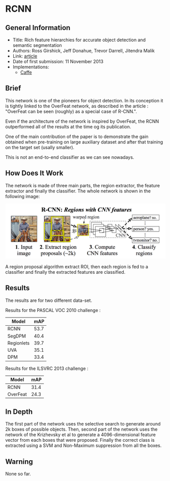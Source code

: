 # RCNN

## General Information

- Title: Rich feature hierarchies for accurate object detection and semantic segmentation
- Authors: Ross Girshick, Jeff Donahue, Trevor Darrell, Jitendra Malik
- Link: [article](https://arxiv.org/pdf/1311.2524.pdf)
- Date of first submission: 11 November 2013
- Implementations:
    - [Caffe](https://github.com/rbgirshick/rcnn)

## Brief

This network is one of the pioneers for object detection. In its conception it is tightly linked to the OverFeat network, as described in the article : "OverFeat can be seen (roughly) as a special case of R-CNN.".

Even if the architecture of the network is inspired by OverFeat, the RCNN outperformed all of the results at the time og its publication. 

One of the main contribution of the paper is to demonstrate the gain obtained when pre-training on large auxiliary dataset and after that training on the target set (usally smaller).

This is not an end-to-end classifier as we can see nowadays.

## How Does It Work

The network is made of three main parts, the region extractor, the feature extractor and finally the classifier. The whole network is shown in the following image:

![RCNN Network](https://raw.githubusercontent.com/D3lt4lph4/papers/master/docs/images/imageclassif/rcnn/rcnn_network.png "RCNN Network")

A region proposal algorithm extract ROI, then each region is fed to a classifier and finally the extracted features are classified.

## Results

The results are for two different data-set.

Results for the PASCAL VOC 2010 challenge :

| Model | mAP |
|-------|-----|
| RCNN | 53.7 |
| SegDPM | 40.4 |
| Regionlets | 39.7 |
| UVA | 35.1 |
| DPM | 33.4 |

Results for the ILSVRC 2013 challenge :

| Model | mAP |
|-------|-----|
| RCNN | 31.4 |
| OverFeat | 24.3 |

## In Depth

The first part of the network uses the selective search to generate around 2k boxes of possible objects. Then, second part of the network uses the network of the Krizhevsky et al to generate a  4096-dimensional feature vector from each boxes that were proposed. Finally the correct class is extracted using a SVM and Non-Maximum suppression from all the boxes.

## Warning

None so far.